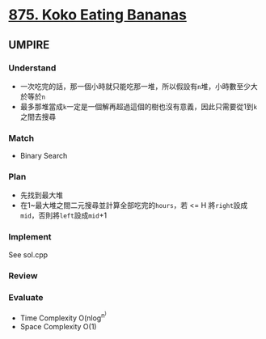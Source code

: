 # [875. Koko Eating Bananas](https://leetcode.com/problems/koko-eating-bananas/description/)
## UMPIRE
### Understand
* 一次吃完的話，那一個小時就只能吃那一堆，所以假設有`n`堆，小時數至少大於等於`n`
* 最多那堆當成`k`一定是一個解再超過這個的樹也沒有意義，因此只需要從1到`k`之間去搜尋

### Match
* Binary Search

### Plan
* 先找到最大堆
* 在1~最大堆之間二元搜尋並計算全部吃完的`hours`，若 <= H 將`right`設成`mid`，否則將`left`設成`mid`+1

### Implement
See sol.cpp

### Review

### Evaluate
* Time Complexity O(nlog<sup>n<sup>)
* Space Complexity O(1)